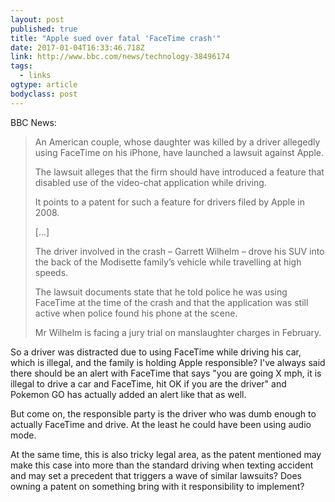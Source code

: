 ```yaml
---
layout: post 
published: true 
title: "Apple sued over fatal 'FaceTime crash'" 
date: 2017-01-04T16:33:46.718Z 
link: http://www.bbc.com/news/technology-38496174 
tags:
  - links
ogtype: article 
bodyclass: post 
---
```


BBC News:

> An American couple, whose daughter was killed by a driver allegedly using FaceTime on his iPhone, have launched a lawsuit against Apple.
> 
> The lawsuit alleges that the firm should have introduced a feature that disabled use of the video-chat application while driving.
> 
> It points to a patent for such a feature for drivers filed by Apple in 2008.
> 
> [...]
> 
> The driver involved in the crash – Garrett Wilhelm – drove his SUV into the back of the Modisette family’s vehicle while travelling at high speeds.
> 
> The lawsuit documents state that he told police he was using FaceTime at the time of the crash and that the application was still active when police found his phone at the scene.
> 
> Mr Wilhelm is facing a jury trial on manslaughter charges in February.

So a driver was distracted due to using FaceTime while driving his car, which is illegal, and the family is holding Apple responsible? I've always said there should be an alert with FaceTime that says "you are going X mph, it is illegal to drive a car and FaceTime, hit OK if you are the driver" and Pokemon GO has actually added an alert like that as well.

But come on, the responsible party is the driver who was dumb enough to actually FaceTime and drive. At the least he could have been using audio mode. 

At the same time, this is also tricky legal area, as the patent mentioned may make this case into more than the standard driving when texting accident and may set a precedent that triggers a wave of similar lawsuits? Does owning a patent on something bring with it responsibility to implement?
